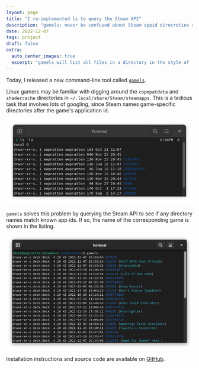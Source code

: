 ```yaml
---
layout: page
title: "I re-implemented ls to query the Steam API" 
description: "gamels: never be confused about Steam appid direcroties again"
date: 2022-12-07
tags: project
draft: false
extra:
  auto_center_images: true
  excerpt: "gamels will list all files in a directory in the style of 'ls -la', but will also show the name of any Steam game found in the listing. This utility was made to help me explore the filesystem of the Steam Deck."
---
```


Today, I released a new command-line tool called [`gamels`](https://github.com/ewpratten/gamels).

Linux gamers may be familiar with digging around the `copmpatdata` and `shadercache` directories in `~/.local/share/Steam/steamapps`. This is a tedious task that involves lots of googling, since Steam names game-specific directories after the game's application id.

![A screenshot showing app ids in the shadercache](/images/posts/gamels/steam_app_ids.png)

`gamels` solves this problem by querying the Steam API to see if any directory names match known app ids. If so, the name of the corresponding game is shown in the listing.

![A screenshot of gamels in action](https://raw.githubusercontent.com/ewpratten/gamels/master/steamdeck-screenshot.png)

Installation instructions and source code are available on [GitHub](https://github.com/ewpratten/gamels).
